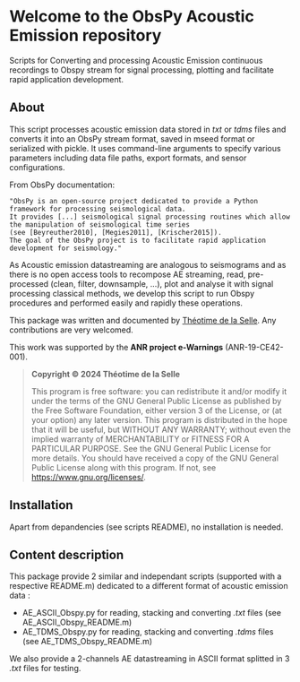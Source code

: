 
# Welcome to the __ObsPy Acoustic Emission__ repository

<div>
Scripts for Converting and processing Acoustic Emission continuous recordings to Obspy stream for signal processing, plotting and facilitate rapid application development.

<div>
  


## About

This script processes acoustic emission data stored in _txt_ or _tdms_ files and converts it into an ObsPy stream format, saved in mseed format or serialized with pickle. It uses command-line arguments to specify various parameters including data file paths, export formats, and sensor configurations.
    
From ObsPy documentation: 
    
    "ObsPy is an open-source project dedicated to provide a Python framework for processing seismological data. 
    It provides [...] seismological signal processing routines which allow the manipulation of seismological time series 
    (see [Beyreuther2010], [Megies2011], [Krischer2015]). 
    The goal of the ObsPy project is to facilitate rapid application development for seismology."

As Acoustic emission datastreaming are analogous to seismograms and as there is no open access tools to recompose AE streaming, read, pre-processed (clean, filter, downsample, ...), plot and analyse it with signal processing classical methods, we develop this script to run  Obspy procedures and performed easily and rapidly these operations.    

This package was written and documented by [Théotime de la Selle](https://github.com/ThéotimedeLaSelle). Any contributions are very welcomed.


This work was supported by the __ANR project e-Warnings__ (ANR-19-CE42-001).

> __Copyright ©️ 2024 Théotime de la Selle__
>
> This program is free software: you can redistribute it and/or modify
it under the terms of the GNU General Public License as published by
the Free Software Foundation, either version 3 of the License, or
(at your option) any later version.
> This program is distributed in the hope that it will be useful,
but WITHOUT ANY WARRANTY; without even the implied warranty of
MERCHANTABILITY or FITNESS FOR A PARTICULAR PURPOSE.  See the
GNU General Public License for more details.
> You should have received a copy of the GNU General Public License
along with this program. If not, see <https://www.gnu.org/licenses/>.

## Installation

Apart from depandencies (see scripts README), no installation is needed.

## Content description

This package provide 2 similar and independant scripts (supported with a respective README.m) dedicated to a different format of acoustic emission data : 

- AE_ASCII_Obspy.py for reading, stacking and converting _.txt_ files (see AE_ASCII_Obspy_README.m)
- AE_TDMS_Obspy.py for reading, stacking and converting _.tdms_ files (see AE_TDMS_Obspy_README.m)

We also provide a 2-channels AE datastreaming in ASCII format splitted in 3 _.txt_ files for testing.
